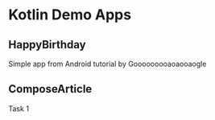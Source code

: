 # Kotlin Demo Apps

## HappyBirthday
Simple app from Android tutorial by Gooooooooaoaooaogle

## ComposeArticle
Task 1

